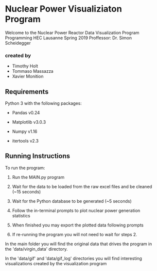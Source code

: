 # Nuclear Power Visualiziaton Program

Welcome to the Nuclear Power Reactor Data Visualization Program
Programming HEC Lausanne Spring 2019
Proffessor: Dr. Simon Scheidegger

### created by

- Timothy Holt
- Tommaso Massazza
- Xavier Monition


## Requirements

Python 3 with the following packages:
    
* Pandas v0.24

* Matplotlib v3.0.3

* Numpy v1.16

* itertools v2.3

## Running Instructions

To run the program:

1. Run the MAIN.py program

2. Wait for the data to be loaded from the raw excel files and be cleaned (~15 seconds)

3. Wait for the Python database to be generated (~5 seconds)

4. Follow the in-terminal prompts to plot nuclear power generation statistics

5. When finished you may export the plotted data following prompts

6. If re-running the program you will not need to wait for steps 2.

In the main folder you will find the original data that drives the program in the 
'data/virgin_data' directory.

In the 'data/gif' and 'data/gif_log' directories you will find interesting visualizations
created by the visualization program
